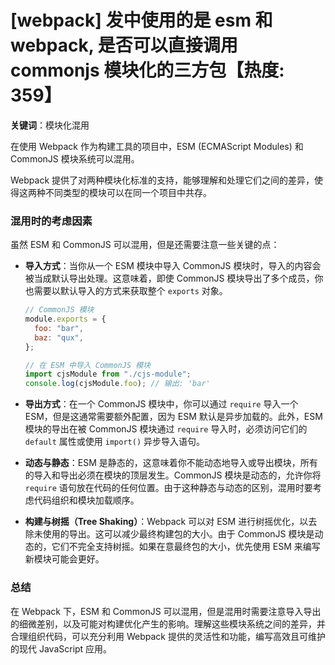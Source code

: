 # [webpack] 发中使用的是 esm 和 webpack, 是否可以直接调用 commonjs 模块化的三方包【热度: 359】

**关键词**：模块化混用

在使用 Webpack 作为构建工具的项目中，ESM (ECMAScript Modules) 和 CommonJS 模块系统可以混用。

Webpack 提供了对两种模块化标准的支持，能够理解和处理它们之间的差异，使得这两种不同类型的模块可以在同一个项目中共存。

### 混用时的考虑因素

虽然 ESM 和 CommonJS 可以混用，但是还需要注意一些关键的点：

- **导入方式**：当你从一个 ESM 模块中导入 CommonJS 模块时，导入的内容会被当成默认导出处理。这意味着，即使 CommonJS 模块导出了多个成员，你也需要以默认导入的方式来获取整个 `exports` 对象。

  ```javascript
  // CommonJS 模块
  module.exports = {
    foo: "bar",
    baz: "qux",
  };

  // 在 ESM 中导入 CommonJS 模块
  import cjsModule from "./cjs-module";
  console.log(cjsModule.foo); // 输出: 'bar'
  ```

- **导出方式**：在一个 CommonJS 模块中，你可以通过 `require` 导入一个 ESM，但是这通常需要额外配置，因为 ESM 默认是异步加载的。此外，ESM 模块的导出在被 CommonJS 模块通过 `require` 导入时，必须访问它们的 `default` 属性或使用 `import()` 异步导入语句。

- **动态与静态**：ESM 是静态的，这意味着你不能动态地导入或导出模块，所有的导入和导出必须在模块的顶层发生。CommonJS 模块是动态的，允许你将 `require` 语句放在代码的任何位置。由于这种静态与动态的区别，混用时要考虑代码组织和模块加载顺序。

- **构建与树摇（Tree Shaking）**：Webpack 可以对 ESM 进行树摇优化，以去除未使用的导出。这可以减少最终构建包的大小。由于 CommonJS 模块是动态的，它们不完全支持树摇。如果在意最终包的大小，优先使用 ESM 来编写新模块可能会更好。

### 总结

在 Webpack 下，ESM 和 CommonJS 可以混用，但是混用时需要注意导入导出的细微差别，以及可能对构建优化产生的影响。理解这些模块系统之间的差异，并合理组织代码，可以充分利用 Webpack 提供的灵活性和功能，编写高效且可维护的现代 JavaScript 应用。